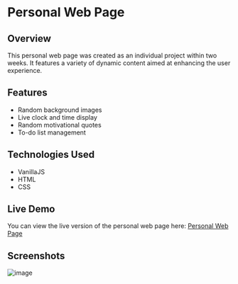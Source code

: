 # Personal Web Page

## Overview
This personal web page was created as an individual project within two weeks. It features a variety of dynamic content aimed at enhancing the user experience.

## Features
- Random background images
- Live clock and time display
- Random motivational quotes
- To-do list management

## Technologies Used
- VanillaJS
- HTML
- CSS

## Live Demo
You can view the live version of the personal web page here: [Personal Web Page](https://ella-kim913.github.io/)

## Screenshots
![image](https://github.com/Ella-Kim913/Ella-Kim913.github.io/assets/132117916/dc6e91ff-3ed2-4587-8605-f6f645f01b72)


